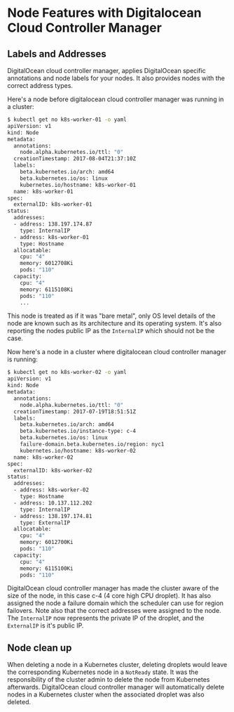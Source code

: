 # Node Features with Digitalocean Cloud Controller Manager

## Labels and Addresses

DigitalOcean cloud controller manager, applies DigitalOcean specific annotations and node labels for your nodes. It also provides nodes with the correct address types.

Here's a node before digitalocean cloud controller manager was running in a cluster:
```bash
$ kubectl get no k8s-worker-01 -o yaml
apiVersion: v1
kind: Node
metadata:
  annotations:
    node.alpha.kubernetes.io/ttl: "0"
  creationTimestamp: 2017-08-04T21:37:10Z
  labels:
    beta.kubernetes.io/arch: amd64
    beta.kubernetes.io/os: linux
    kubernetes.io/hostname: k8s-worker-01
  name: k8s-worker-01
spec:
  externalID: k8s-worker-01
status:
  addresses:
  - address: 138.197.174.87
    type: InternalIP
  - address: k8s-worker-01
    type: Hostname
  allocatable:
    cpu: "4"
    memory: 6012708Ki
    pods: "110"
  capacity:
    cpu: "4"
    memory: 6115108Ki
    pods: "110"
    ...
```

This node is treated as if it was "bare metal", only OS level details of the node are known such as its architecture and its operating system.
It's also reporting the nodes public IP as the `InternalIP` which should not be the case.

Now here's a node in a cluster where digitalocean cloud controller manager is running:
```bash
$ kubectl get no k8s-worker-02 -o yaml
apiVersion: v1
kind: Node
metadata:
  annotations:
    node.alpha.kubernetes.io/ttl: "0"
  creationTimestamp: 2017-07-19T18:51:51Z
  labels:
    beta.kubernetes.io/arch: amd64
    beta.kubernetes.io/instance-type: c-4
    beta.kubernetes.io/os: linux
    failure-domain.beta.kubernetes.io/region: nyc1
    kubernetes.io/hostname: k8s-worker-02
  name: k8s-worker-02
spec:
  externalID: k8s-worker-02
status:
  addresses:
  - address: k8s-worker-02
    type: Hostname
  - address: 10.137.112.202
    type: InternalIP
  - address: 138.197.174.81
    type: ExternalIP
  allocatable:
    cpu: "4"
    memory: 6012700Ki
    pods: "110"
  capacity:
    cpu: "4"
    memory: 6115100Ki
    pods: "110"
```

DigitalOcean cloud controller manager has made the cluster aware of the size of the node, in this case c-4 (4 core high CPU droplet). It has also assigned the node
a failure domain which the scheduler can use for region failovers. Note also that the correct addresses were assigned to the node. The `InternalIP` now represents
the private IP of the droplet, and the `ExternalIP` is it's public IP.

## Node clean up

When deleting a node in a Kubernetes cluster, deleting droplets would leave the corresponding Kubernetes node in a `NotReady` state. It was the responsibility
of the cluster admin to delete the node from Kubernetes afterwards. DigitalOcean cloud controller manager will automatically delete nodes in a Kubernetes cluster
when the associated droplet was also deleted.
